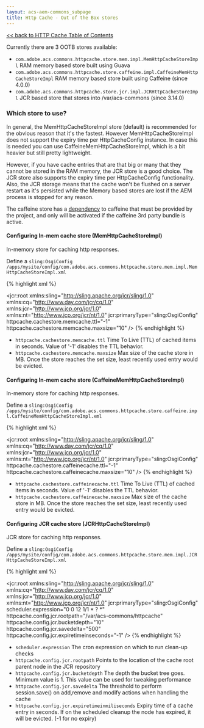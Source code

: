 ```yaml
---
layout: acs-aem-commons_subpage
title: Http Cache - Out of the Box stores
---
```


[<< back to HTTP Cache Table of Contents](../index.html)

Currently there are 3 OOTB stores available: 


* `com.adobe.acs.commons.httpcache.store.mem.impl.MemHttpCacheStoreImpl` RAM memory based store built using Guava
* `com.adobe.acs.commons.httpcache.store.caffeine.impl.CaffeineMemHttpCacheStoreImpl` RAM memory based store built using Caffeine (since 4.0.0) 
* `com.adobe.acs.commons.httpcache.store.jcr.impl.JCRHttpCacheStoreImpl` JCR based store that stores into /var/acs-commons (since 3.14.0)



### Which store to use?
In general, the MemHttpCacheStoreImpl store (default) is recommended for the obvious reason that it's the fastest. However MemHttpCacheStoreImpl does not support the expiry time per HttpCacheConfig instance. In case this is needed you can use CaffeineMemHttpCacheStoreImpl, which is a bit heavier but still pretty lightweight. 

However, if you have cache entries that are that big or many that they cannot be stored in the RAM memory, the JCR store is a good choice. The JCR store also supports the expiry time per HttpCacheConfig functionality.
Also, the JCR storage means that the cache won't be flushed on a server restart as it's persisted while the Memory based stores are lost if the AEM process is stopped for any reason.

The caffeine store has a [dependency]('https://mvnrepository.com/artifact/com.github.ben-manes.caffeine/caffeine/2.1.0') to caffeine that must be provided by the project, and only will be activated if the caffeine 3rd party bundle is active. 


#### Configuring In-mem cache store (MemHttpCacheStoreImpl)

In-memory store for caching http responses.

Define a `sling:OsgiConfig` `/apps/mysite/config/com.adobe.acs.commons.httpcache.store.mem.impl.MemHttpCacheStoreImpl.xml`

{% highlight xml %}
<?xml version="1.0" encoding="UTF-8"?>
<jcr:root xmlns:sling="http://sling.apache.org/jcr/sling/1.0" xmlns:cq="http://www.day.com/jcr/cq/1.0"
    xmlns:jcr="http://www.jcp.org/jcr/1.0" xmlns:nt="http://www.jcp.org/jcr/nt/1.0"
    jcr:primaryType="sling:OsgiConfig"
    httpcache.cachestore.memcache.ttl="-1"
    httpcache.cachestore.memcache.maxsize="10"
 />
{% endhighlight %}

- `httpcache.cachestore.memcache.ttl` Time To Live (TTL) of cached items in seconds. Value of '-1' disables the TTL behavior.
- `httpcache.cachestore.memcache.maxsize` Max size of the cache store in MB.  Once the store reaches the set size, least recently used entry would be evicted.


#### Configuring In-mem cache store (CaffeineMemHttpCacheStoreImpl)

In-memory store for caching http responses.

Define a `sling:OsgiConfig` `/apps/mysite/config/com.adobe.acs.commons.httpcache.store.caffeine.impl.CaffeineMemHttpCacheStoreImpl.xml`

{% highlight xml %}
<?xml version="1.0" encoding="UTF-8"?>
<jcr:root xmlns:sling="http://sling.apache.org/jcr/sling/1.0" xmlns:cq="http://www.day.com/jcr/cq/1.0"
    xmlns:jcr="http://www.jcp.org/jcr/1.0" xmlns:nt="http://www.jcp.org/jcr/nt/1.0"
    jcr:primaryType="sling:OsgiConfig"
    httpcache.cachestore.caffeinecache.ttl="-1"
    httpcache.cachestore.caffeinecache.maxsize="10"
 />
{% endhighlight %}

- `httpcache.cachestore.caffeinecache.ttl` Time To Live (TTL) of cached items in seconds. Value of '-1' disables the TTL behavior.
- `httpcache.cachestore.caffeinecache.maxsize` Max size of the cache store in MB.  Once the store reaches the set size, least recently used entry would be evicted.



#### Configuring JCR cache store (JCRHttpCacheStoreImpl)

JCR store for caching http responses.

Define a `sling:OsgiConfig` `/apps/mysite/config/com.adobe.acs.commons.httpcache.store.mem.impl.JCRHttpCacheStoreImpl.xml`

{% highlight xml %}
<?xml version="1.0" encoding="UTF-8"?>
<jcr:root xmlns:sling="http://sling.apache.org/jcr/sling/1.0" xmlns:cq="http://www.day.com/jcr/cq/1.0"
    xmlns:jcr="http://www.jcp.org/jcr/1.0" xmlns:nt="http://www.jcp.org/jcr/nt/1.0"
    jcr:primaryType="sling:OsgiConfig"
    scheduler.expression="0 0 12 1/1 * ? *"
	httpcache.config.jcr.rootpath="/var/acs-commons/httpcache"
	httpcache.config.jcr.bucketdepth="10"
	httpcache.config.jcr.savedelta="500"
	httpcache.config.jcr.expiretimeinseconds="-1"
 />
{% endhighlight %}

- `scheduler.expression` The cron expression on which to run clean-up checks
- `httpcache.config.jcr.rootpath` Points to the location of the cache root parent node in the JCR repository
- `httpcache.config.jcr.bucketdepth` The depth the bucket tree goes. Minimum value is 1. This value can be used for tweaking performance
- `httpcache.config.jcr.savedelta` The threshold to perform session.save() on add,remove and modify actions when handling the cache
- `httpcache.config.jcr.expiretimeinmiliseconds` Expiry time of a cache entry in seconds. If on the scheduled cleanup the node has expired, it will be evicted. (-1 for no expiry)


